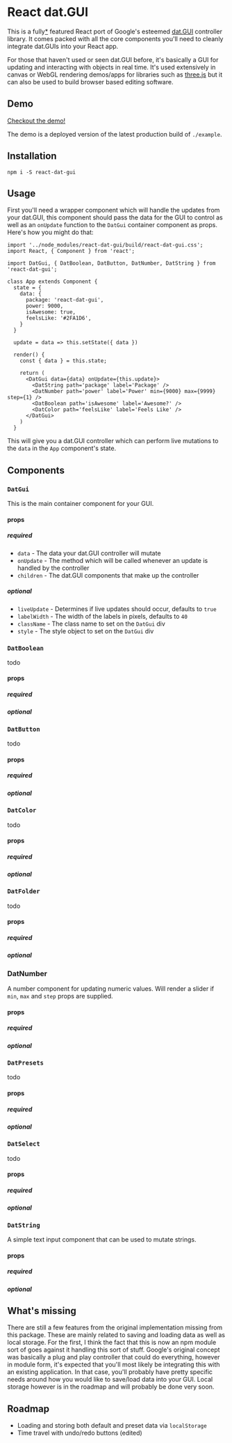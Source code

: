 # React dat.GUI

This is a fully[*](#whats-missing) featured React port of Google's esteemed [dat.GUI](https://workshop.chromeexperiments.com/examples/gui/#1--Basic-Usage) controller library. It comes packed with all the core components you'll need to cleanly integrate dat.GUIs into your React app.

For those that haven't used or seen dat.GUI before, it's basically a GUI for updating and interacting with objects in real time. It's used extensively in canvas or WebGL rendering demos/apps for libraries such as [three.js](http://threejs.org) but it can also be used to build browser based editing software.

## Demo

[Checkout the demo!](http://rohandeshpande.com/react-dat-gui)

The demo is a deployed version of the latest production build of `./example`.

## Installation

```
npm i -S react-dat-gui
```

## Usage

First you'll need a wrapper component which will handle the updates from your dat.GUI, this component should pass the data for the GUI to control as well as an `onUpdate` function to the `DatGui` container component as props. Here's how you might do that:

```
import '../node_modules/react-dat-gui/build/react-dat-gui.css';
import React, { Component } from 'react';

import DatGui, { DatBoolean, DatButton, DatNumber, DatString } from 'react-dat-gui';

class App extends Component {
  state = {
    data: {
      package: 'react-dat-gui',
      power: 9000,
      isAwesome: true,
      feelsLike: '#2FA1D6',
    }
  }

  update = data => this.setState({ data })

  render() {
    const { data } = this.state;

    return (
      <DatGui data={data} onUpdate={this.update}>
        <DatString path='package' label='Package' />
        <DatNumber path='power' label='Power' min={9000} max={9999} step={1} />
        <DatBoolean path='isAwesome' label='Awesome?' />
        <DatColor path='feelsLike' label='Feels Like' />
      </DatGui>
    )
  }
```

This will give you a dat.GUI controller which can perform live mutations to the `data` in the `App` component's state.

## Components

### `DatGui`

This is the main container component for your GUI.

#### props

##### required

* `data` - The data your dat.GUI controller will mutate
* `onUpdate` - The method which will be called whenever an update is handled by the controller
* `children` - The dat.GUI components that make up the controller

##### optional

* `liveUpdate` - Determines if live updates should occur, defaults to `true`
* `labelWidth` - The width of the labels in pixels, defaults to `40`
* `className` - The class name to set on the `DatGui` div
* `style` - The style object to set on the `DatGui` div

### `DatBoolean`

todo

#### props

##### required

##### optional

### `DatButton`

todo

#### props

##### required

##### optional

### `DatColor`

todo

#### props

##### required

##### optional

### `DatFolder`

todo

#### props

##### required

##### optional

### DatNumber

A number component for updating numeric values. Will render a slider if `min`, `max` and `step` props are supplied.

#### props

##### required

##### optional

### `DatPresets`

todo

#### props

##### required

##### optional

### `DatSelect`

todo

#### props

##### required

##### optional

### `DatString`

A simple text input component that can be used to mutate strings.

#### props

##### required

##### optional

## What's missing

There are still a few features from the original implementation missing from this package. These are mainly related to saving and loading data as well as local storage. For the first, I think the fact that this is now an npm module sort of goes against it handling this sort of stuff. Google's original concept was basically a plug and play controller that could do everything, however in module form, it's expected that you'll most likely be integrating this with an existing application. In that case, you'll probably have pretty specific needs around how you would like to save/load data into your GUI. Local storage however is in the roadmap and will probably be done very soon.

## Roadmap
* Loading and storing both default and preset data via `localStorage`
* Time travel with undo/redo buttons (edited)

